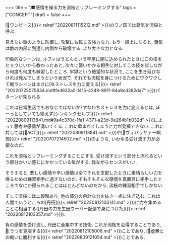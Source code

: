 +++
title = "🎓感情を操る力を流桜とリフレーミングする"
tags = ["CONCEPT"]
draft = false
+++

[📝ワンピース]({{< relref "20220811115212.md" >}})のワノ国では覇気を流桜と呼ぶ.

見えない鎧のように防御し, 攻撃にも転じる強力な力. もう一段上になると, 覇気は敵の内部に到達し内側から破壊する. より大きな力となる.

印象的なシーンは, ルフィはうどんという牢屋に閉じ込められたときにこの技をヒョウじいから教わったあと, 次々に襲いかかる相手に対してこの技を試しながら何度も何度も練習したところ. 牢獄という絶望的な状況で, ここを生き延びなければ死んでしまうという状況で, それでも流桜を身につけるためにワクワクして戦うシーンはまさに[⚙ストレスを力に変える]({{< relref "20220725075634.md#fed632a0-f415-4249-891f-84a9cd392da7" >}})パターンが見られる.

これは日常生活でもおなじではないか?すなわちストレスを力に変えるとは, ぼーっとしていても絶えず[シンキングセルフ]({{< relref "20220809113841.md#9a4c370c-1fa1-4371-a23d-9e264b1b032d" >}})によって思考や感情が湧いてくる. これに飲まれてしまうと力が発揮できない. これに対しては[📝ACT]({{< relref "20220809113841.md" >}})や[📝ヴィパッサナー瞑想]({{< relref "20220707214502.md" >}})のような, いわゆる受け流す力が必要なのだ.

これを流桜とリフレーミングすることにする. 受け流すという部分と流れるという部分かいい感じにかかっている気がする. 我ながらセンスがいい.

そうすると, 悲しい感情や辛い感情は全てそれを支配したときに素晴らしい力を得るための練習相手に過ぎないのだ. そもそもそんな感情を真面目に相手したところでなにか得られることはほとんどないのだから, 流桜の練習相手でしかない.

そして流桜にはニ段階あり, 他の部分の余計な力を抜き一点に注ぎ込む. これは人間でいうところの[丹田]({{< relref "20220812103141.md" >}})に力を集めることに相当する([丹田の力を生田ウーバー配達で身につけた]({{< relref "20220812103357.md" >}})).

負の感情を受け流し, 丹田に全集中する技術, これが流桜を会得することであり, 🦊[うつを克服する]({{< relref "20220812105006.md" >}})ことであり, [🦊虚無との戦いに勝利する]({{< relref "20220809121054.md" >}})ことである.
